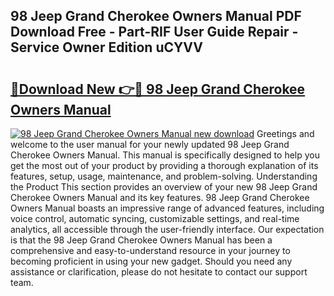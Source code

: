 ## 98 Jeep Grand Cherokee Owners Manual PDF Download Free - Part-RIF User Guide Repair - Service Owner Edition uCYVV

# <h2><a href="http://bc45535.oget.top/?id=98+Jeep+Grand+Cherokee+Owners+Manual">🔗Download New 👉🔴 98 Jeep Grand Cherokee Owners Manual</a></h2>

[![98 Jeep Grand Cherokee Owners Manual new download](https://i.imgur.com/5g1atiW.png)](http://bc45535.oget.top/?id=98+Jeep+Grand+Cherokee+Owners+Manual)
Greetings and welcome to the user manual for your newly updated 98 Jeep Grand Cherokee Owners Manual. This manual is specifically designed to help you get the most out of your product by providing a thorough explanation of its features, setup, usage, maintenance, and problem-solving. Understanding the Product This section provides an overview of your new 98 Jeep Grand Cherokee Owners Manual and its key features. 98 Jeep Grand Cherokee Owners Manual boasts an impressive range of advanced features, including voice control, automatic syncing, customizable settings, and real-time analytics, all accessible through the user-friendly interface. Our expectation is that the 98 Jeep Grand Cherokee Owners Manual has been a comprehensive and easy-to-understand resource in your journey to becoming proficient in using your new gadget. Should you need any assistance or clarification, please do not hesitate to contact our support team.
